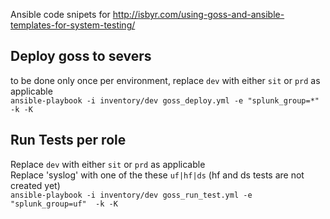 Ansible code snipets for http://isbyr.com/using-goss-and-ansible-templates-for-system-testing/

## Deploy goss to severs
to be done only once per environment, replace `dev` with either `sit` or `prd` as applicable\
`ansible-playbook -i inventory/dev goss_deploy.yml -e "splunk_group=*" -k -K`

## Run Tests per role
Replace `dev` with either `sit` or `prd` as applicable\
Replace 'syslog' with one of the these `uf|hf|ds` (hf and ds tests are not created yet)\
`ansible-playbook -i inventory/dev goss_run_test.yml -e "splunk_group=uf"  -k -K`
